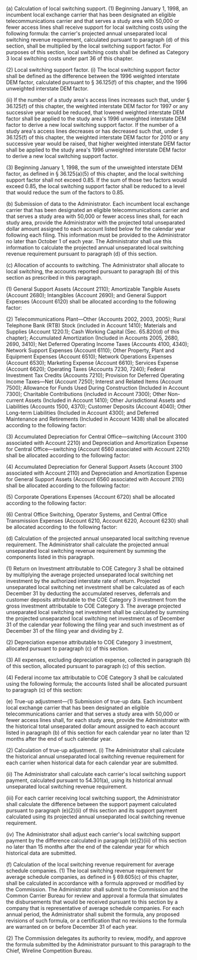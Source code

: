 (a) Calculation of local switching support. (1) Beginning January 1, 1998, an incumbent local exchange carrier that has been designated an eligible telecommunications carrier and that serves a study area with 50,000 or fewer access lines shall receive support for local switching costs using the following formula: the carrier's projected annual unseparated local switching revenue requirement, calculated pursuant to paragraph (d) of this section, shall be multiplied by the local switching support factor. For purposes of this section, local switching costs shall be defined as Category 3 local switching costs under part 36 of this chapter.

(2) Local switching support factor. (i) The local switching support factor shall be defined as the difference between the 1996 weighted interstate DEM factor, calculated pursuant to § 36.125(f) of this chapter, and the 1996 unweighted interstate DEM factor.

(ii) If the number of a study area's access lines increases such that, under § 36.125(f) of this chapter, the weighted interstate DEM factor for 1997 or any successive year would be reduced, that lowered weighted interstate DEM factor shall be applied to the study area's 1996 unweighted interstate DEM factor to derive a new local switching support factor. If the number of a study area's access lines decreases or has decreased such that, under § 36.125(f) of this chapter, the weighted interstate DEM factor for 2010 or any successive year would be raised, that higher weighted interstate DEM factor shall be applied to the study area's 1996 unweighted interstate DEM factor to derive a new local switching support factor.

(3) Beginning January 1, 1998, the sum of the unweighted interstate DEM factor, as defined in § 36.125(a)(5) of this chapter, and the local switching support factor shall not exceed 0.85. If the sum of those two factors would exceed 0.85, the local switching support factor shall be reduced to a level that would reduce the sum of the factors to 0.85.

(b) Submission of data to the Administrator. Each incumbent local exchange carrier that has been designated an eligible telecommunications carrier and that serves a study area with 50,000 or fewer access lines shall, for each study area, provide the Administrator with the projected total unseparated dollar amount assigned to each account listed below for the calendar year following each filing. This information must be provided to the Administrator no later than October 1 of each year. The Administrator shall use this information to calculate the projected annual unseparated local switching revenue requirement pursuant to paragraph (d) of this section.

(c) Allocation of accounts to switching. The Administrator shall allocate to local switching, the accounts reported pursuant to paragraph (b) of this section as prescribed in this paragraph.

(1) General Support Assets (Account 2110); Amortizable Tangible Assets (Account 2680); Intangibles (Account 2690); and General Support Expenses (Account 6120) shall be allocated according to the following factor:
              

(2) Telecommunications Plant—Other (Accounts 2002, 2003, 2005); Rural Telephone Bank (RTB) Stock (included in Account 1410); Materials and Supplies (Account 1220.1); Cash Working Capital (Sec. 65.820(d) of this chapter); Accumulated Amortization (Included in Accounts 2005, 2680, 2690, 3410); Net Deferred Operating Income Taxes (Accounts 4100, 4340); Network Support Expenses (Account 6110); Other Property, Plant and Equipment Expenses (Account 6510); Network Operations Expenses (Account 6530); Marketing Expense (Account 6610); Services Expense (Account 6620); Operating Taxes (Accounts 7230, 7240); Federal Investment Tax Credits (Accounts 7210); Provision for Deferred Operating Income Taxes—Net (Account 7250); Interest and Related Items (Account 7500); Allowance for Funds Used During Construction (Included in Account 7300); Charitable Contributions (included in Account 7300); Other Non-current Assets (Included in Account 1410); Other Jurisdictional Assets and Liabilities (Accounts 1500, 4370); Customer Deposits (Account 4040); Other Long-term Liabilities (Included in Account 4300); and Deferred Maintenance and Retirements (Included in Account 1438) shall be allocated according to the following factor:
              

(3) Accumulated Depreciation for Central Office—switching (Account 3100 associated with Account 2210) and Depreciation and Amortization Expense for Central Office—switching (Account 6560 associated with Account 2210) shall be allocated according to the following factor:
              

(4) Accumulated Depreciation for General Support Assets (Account 3100 associated with Account 2110) and Depreciation and Amortization Expense for General Support Assets (Account 6560 associated with Account 2110) shall be allocated according to the following factor:
              

(5) Corporate Operations Expenses (Account 6720) shall be allocated according to the following factor:
              

(6) Central Office Switching, Operator Systems, and Central Office Transmission Expenses (Account 6210, Account 6220, Account 6230) shall be allocated according to the following factor:
              

(d) Calculation of the projected annual unseparated local switching revenue requirement. The Administrator shall calculate the projected annual unseparated local switching revenue requirement by summing the components listed in this paragraph.

(1) Return on Investment attributable to COE Category 3 shall be obtained by multiplying the average projected unseparated local switching net investment by the authorized interstate rate of return. Projected unseparated local switching net investment shall be calculated as of each December 31 by deducting the accumulated reserves, deferrals and customer deposits attributable to the COE Category 3 investment from the gross investment attributable to COE Category 3. The average projected unseparated local switching net investment shall be calculated by summing the projected unseparated local switching net investment as of December 31 of the calendar year following the filing year and such investment as of December 31 of the filing year and dividing by 2.
              

(2) Depreciation expense attributable to COE Category 3 investment, allocated pursuant to paragraph (c) of this section.

(3) All expenses, excluding depreciation expense, collected in paragraph (b) of this section, allocated pursuant to paragraph (c) of this section.

(4) Federal income tax attributable to COE Category 3 shall be calculated using the following formula; the accounts listed shall be allocated pursuant to paragraph (c) of this section:
              

(e) True-up adjustment—(1) Submission of true-up data. Each incumbent local exchange carrier that has been designated an eligible telecommunications carrier and that serves a study area with 50,000 or fewer access lines shall, for each study area, provide the Administrator with the historical total unseparated dollar amount assigned to each account listed in paragraph (b) of this section for each calendar year no later than 12 months after the end of such calendar year.

(2) Calculation of true-up adjustment. (i) The Administrator shall calculate the historical annual unseparated local switching revenue requirement for each carrier when historical data for each calendar year are submitted.

(ii) The Administrator shall calculate each carrier's local switching support payment, calculated pursuant to 54.301(a), using its historical annual unseparated local switching revenue requirement.

(iii) For each carrier receiving local switching support, the Administrator shall calculate the difference between the support payment calculated pursuant to paragraph (e)(2)(ii) of this section and its support payment calculated using its projected annual unseparated local switching revenue requirement.

(iv) The Administrator shall adjust each carrier's local switching support payment by the difference calculated in paragraph (e)(2)(iii) of this section no later than 15 months after the end of the calendar year for which historical data are submitted.

(f) Calculation of the local switching revenue requirement for average schedule companies. (1) The local switching revenue requirement for average schedule companies, as defined in § 69.605(c) of this chapter, shall be calculated in accordance with a formula approved or modified by the Commission. The Administrator shall submit to the Commission and the Common Carrier Bureau for review and approval a formula that simulates the disbursements that would be received pursuant to this section by a company that is representative of average schedule companies. For each annual period, the Administrator shall submit the formula, any proposed revisions of such formula, or a certification that no revisions to the formula are warranted on or before December 31 of each year.

(2) The Commission delegates its authority to review, modify, and approve the formula submitted by the Administrator pursuant to this paragraph to the Chief, Wireline Competition Bureau.

